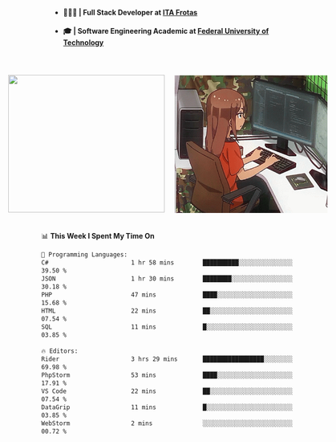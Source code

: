 <body style="margin-bottom: 40px; gap: 20px">
  <div style="display: flex; flex-direction: column; width: auto; margin: 0 auto; padding: 20px;">
    <ul style="flex: 1; margin-bottom: 20px;">
      <li><h4>🧑🏽‍💻 | Full Stack Developer at <a href="https://itafrotas.com//">ITA Frotas</a></h4></li>
      <li><h4>🎓 | Software Engineering Academic at <a href="http://www.utfpr.edu.br/">Federal University of Technology</a></h4></li>
      <br/>
    </ul>
    <div style="display: flex; justify-content: center; align-items: center; gap: 20px;">
      <a href="https://skillicons.dev">
        <img width="312" height="274" src="https://skillicons.dev/icons?i=cs,dotnet,php,laravel,ts,js,nodejs,react,swift,java,adonis,postgres,mysql,mongodb,postman,c,heroku,gradle,npm,flutter,docker,aws,redis,kubernetes&theme=light&&perline=4" />
      </a>
      <img width="312" height="274" src="assets/umiko.gif" alt="Computer Boy" />
    </div>
  </div>
</body>


<!--START_SECTION:waka-->
📊 **This Week I Spent My Time On** 

```text
💬 Programming Languages: 
C#                       1 hr 58 mins        ██████████░░░░░░░░░░░░░░░   39.50 % 
JSON                     1 hr 30 mins        ████████░░░░░░░░░░░░░░░░░   30.18 % 
PHP                      47 mins             ████░░░░░░░░░░░░░░░░░░░░░   15.68 % 
HTML                     22 mins             ██░░░░░░░░░░░░░░░░░░░░░░░   07.54 % 
SQL                      11 mins             █░░░░░░░░░░░░░░░░░░░░░░░░   03.85 % 

🔥 Editors: 
Rider                    3 hrs 29 mins       █████████████████░░░░░░░░   69.98 % 
PhpStorm                 53 mins             ████░░░░░░░░░░░░░░░░░░░░░   17.91 % 
VS Code                  22 mins             ██░░░░░░░░░░░░░░░░░░░░░░░   07.54 % 
DataGrip                 11 mins             █░░░░░░░░░░░░░░░░░░░░░░░░   03.85 % 
WebStorm                 2 mins              ░░░░░░░░░░░░░░░░░░░░░░░░░   00.72 % 
```


<!--END_SECTION:waka-->

<!--
**danielr0d/danielr0d** is a ✨ _special_ ✨ repository because its `README.md` (this file) appears on your GitHub profile.

Here are some ideas to get you started:

- 🔭 I’m currently working on ...
- 🌱 I’m currently learning ...
- 👯 I’m looking to collaborate on ...
- 🤔 I’m looking for help with ...
- 💬 Ask me about ...
- 📫 How to reach me: ...
- 😄 Pronouns: ...
- ⚡ Fun fact: ...
-->
